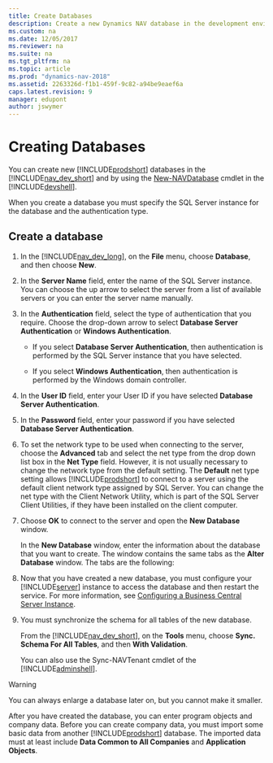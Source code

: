 ```yaml
---
title: Create Databases
description: Create a new Dynamics NAV database in the development environment and by using the New-NAVDatabase cmdlet in the Administration Shell. 
ms.custom: na
ms.date: 12/05/2017
ms.reviewer: na
ms.suite: na
ms.tgt_pltfrm: na
ms.topic: article
ms.prod: "dynamics-nav-2018"
ms.assetid: 2263326d-f1b1-459f-9c82-a94be9eaef6a
caps.latest.revision: 9
manager: edupont
author: jswymer
---
```

# Creating Databases
You can create new [!INCLUDE[prodshort](../developer/includes/prodshort.md)] databases in the [!INCLUDE[nav_dev_short](../developer/includes/nav_dev_short_md.md)] and by using the [New-NAVDatabase](http://go.microsoft.com/fwlink/?LinkID=401374) cmdlet in the [!INCLUDE[devshell](../developer/includes/devshell.md)].  

When you create a database you must specify the SQL Server instance for the database and the authentication type.  

<!-- 
### To download symbols


Before you create a database, you must make sure to download symbols first.

1. Download the [platform symbols](https://go.microsoft.com/fwlink/?linkid=864045), the [test symbols](http://download.microsoft.com/download/C/7/9/C79AF269-A67E-4EEF-B9F2-52FAFA43E026/Microsoft_Test_11.0.19680.0.app), and the [application symbols](http://download.microsoft.com/download/C/7/9/C79AF269-A67E-4EEF-B9F2-52FAFA43E026/Microsoft_Application_11.0.19738.0.app).  
Make a note of the location where you store the files. 
2. Publish the symbol files, one file at a time to the Dynamics NAV Server instance:  
Open the [!INCLUDE[nav_shell](../developer/includes/nav_shell_md.md)] as an administrator, and run the following command for each of the symbol files:

    ```
    Publish-NAVApp -ServerInstance <ServerInstanceName> -Path <SymbolFilePath> -PackageType SymbolsOnly
    ```

-->
## Create a database  

1.  In the [!INCLUDE[nav_dev_long](../developer/includes/nav_dev_long_md.md)], on the **File** menu, choose **Database**, and then choose **New**.  

2.  In the **Server Name** field, enter the name of the SQL Server instance. You can choose the up arrow to select the server from a list of available servers or you can enter the server name manually.  

3.  In the **Authentication** field, select the type of authentication that you require. Choose the drop-down arrow to select **Database Server Authentication** or **Windows Authentication**.  

    -   If you select **Database Server Authentication**, then authentication is performed by the SQL Server instance that you have selected.  

    -   If you select **Windows Authentication**, then authentication is performed by the Windows domain controller.  

4.  In the **User ID** field, enter your User ID if you have selected **Database Server Authentication**.  

5.  In the **Password** field, enter your password if you have selected **Database Server Authentication**.  

6.  To set the network type to be used when connecting to the server, choose the **Advanced** tab and select the net type from the drop down list box in the **Net Type** field. However, it is not usually necessary to change the network type from the default setting. The **Default** net type setting allows [!INCLUDE[prodshort](../developer/includes/prodshort.md)] to connect to a server using the default client network type assigned by SQL Server. You can change the net type with the Client Network Utility, which is part of the SQL Server Client Utilities, if they have been installed on the client computer.  

7.  Choose **OK** to connect to the server and open the **New Database** window.  

     In the **New Database** <!--[New Database](uiref/-$-S_2338-New-Database-$-.md)--> window, enter the information about the database that you want to create. The window contains the same tabs as the **Alter Database** window. The tabs are the following:  
<!-- 
    -   [Altering Databases - General Tab](Altering-Databases---General-Tab.md)  

    -   [Altering Databases - Database Files Tab](Altering-Databases---Database-Files-Tab.md)  

    -   [Altering Databases - Transaction Log Files Tab](Altering-Databases---Transaction-Log-Files-Tab.md)  

    -   [Altering Databases - Collation Tab](Altering-Databases---Collation-Tab.md)  

    -   [Altering Databases - Options Tab](Altering-Databases---Options-Tab.md)  

    -   [Altering Databases - Integration Tab](Altering-Databases---Integration-Tab.md)  

    -   [Altering Databases - Advanced Tab](Altering-Databases---Advanced-Tab.md) 

--> 

 8. Now that you have created a new database, you must configure your [!INCLUDE[server](../developer/includes/server.md)] instance to access the database and then restart the service. For more information, see [Configuring a Business Central Server Instance](../administration/configure-server-instance.md).
 
 9. You must synchronize the schema for all tables of the new database.
 
    From the [!INCLUDE[nav_dev_short](../developer/includes/nav_dev_short_md.md)], on the **Tools** menu, choose **Sync. Schema For All Tables**, and then **With Validation**. <!-- For more information, see [Synchronizing Table Schemas](Synchronizing-Table-Schemas.md).-->

    You can also use the Sync-NAVTenant cmdlet of the [!INCLUDE[adminshell](../developer/includes/adminshell.md)].

> [!WARNING]  
>  You can always enlarge a database later on, but you cannot make it smaller.  

 After you have created the database, you can enter program objects and company data. Before you can create company data, you must import some basic data from another [!INCLUDE[prodshort](../developer/includes/prodshort.md)] database. The imported data must at least include **Data Common to All Companies** and **Application Objects**. <!-- For more information, see [Exporting and Importing Companies and Other Data](Exporting-and-Importing-Companies-and-Other-Data.md).-->  

